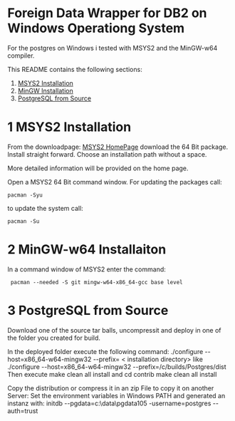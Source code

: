 Foreign Data Wrapper for DB2 on Windows Operationg System
=========================================================

For the postgres on Windows i tested with MSYS2 and the MinGW-w64 compiler.

This README contains the following sections:

1. [MSYS2 Installation](#1-msys2-installation)
2. [MinGW Installation](#2-mingw-w64-installation)
3. [PostgreSQL from Source](#3-postgresql-from-source)

1 MSYS2 Installation
====================

From the downloadpage:
[MSYS2 HomePage](https://www.msys2.org/)
download the 64 Bit package. Install straight forward. Choose an installation path without a space.

More detailed information will be provided on the home page.

Open a MSYS2 64 Bit command window.
For updating the packages call:
    
    pacman -Syu

to update the system call:
    
    pacman -Su



2 MinGW-w64 Installaiton
========================
In a command window of MSYS2 enter the command:
     
     pacman --needed -S git mingw-w64-x86_64-gcc base level

3 PostgreSQL from Source
========================
Download one of the source tar balls, uncompressit and deploy in one of the folder you created for build.

In the deployed folder execute the following command:
    ./configure --host=x86_64-w64-mingw32 --prefix= < installation directory>
like
    ./configure --host=x86_64-w64-mingw32 --prefix=/c/builds/Postgres/dist
Then execute
    make clean all install
and
    cd contrib
    make clean all install

Copy the distribution or compress it in an zip File to copy it on another Server:
Set the environment variables in Windows PATH and generated an instanz with:
initdb --pgdata=c:\data\pgdata105 -username=postgres --auth=trust
